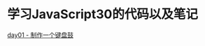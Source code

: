 # 学习JavaScript30的代码以及笔记

[day01 - 制作一个键盘鼓](https://github.com/CirnoBreak/js30-code/tree/master/day01%20-%20Javascript%20Drum%20Kit)